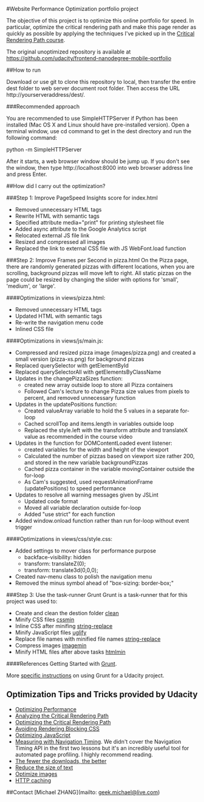 #Website Performance Optimization portfolio project

The objective of this project is to optimize this online portfolio for speed. In particular, optimize the critical rendering path and make this page render as quickly as possible by applying the techniques I've picked up in the [Critical Rendering Path course](https://www.udacity.com/course/ud884).

The original unoptimized repository is available at  https://github.com/udacity/frontend-nanodegree-mobile-portfolio

##How to run

Download or use git to clone this repository to local, then transfer the entire dest folder to web server document root folder. Then access the URL http://yourserveraddress/dest/.

###Recommended approach

You are recommended to use SimpleHTTPServer if Python has been installed (Mac OS X and Linux should have pre-installed version). Open a terminal window, use cd  command to get in the dest directory and run the following command:

python -m SimpleHTTPServer

After it starts, a web browser window should be jump up. If you don't see the window, then type http://localhost:8000 into web browser address line and press Enter.

##How did I carry out the optimization?

###Step 1: Improve PageSpeed Insights score for index.html

* Removed unnecessary HTML tags
* Rewrite HTML with semantic tags
* Specified attribute media="print" for printing stylesheet file
* Added async attribute to the Google Analytics script
* Relocated external JS file link
* Resized and compressed all images
* Replaced the link to external CSS file with JS WebFont.load function

###Step 2: Improve Frames per Second in pizza.html
On the Pizza page, there are randomly generated pizzas with different locations, when you are scrolling, background pizzas will move left to right. All static pizzas on the page could be resized by changing the slider with options for 'small', 'medium', or 'large'.

####Optimizations in views/pizza.html:

* Removed unnecessary HTML tags
* Updated HTML with semantic tags
* Re-write the navigation menu code
* Inlined CSS file

####Optimizations in views/js/main.js:

* Compressed and resized pizza image (images/pizza.png) and created a small version (pizza-xs.png) for background pizzas
* Replaced querySelector with getElementById
* Replaced querySelectorAll with getElementsByClassName
* Updates in the changePizzaSizes function:
  * created new array outside loop to store all Pizza containers
  * Followed Cam's lecture to change Pizza size values from pixels to percent, and removed unnecessary function
* Updates in the updatePositions function:
  * Created valueArray variable to hold the 5 values in a separate for-loop
  * Cached scrollTop and items.length in variables outside loop
  * Replaced the style.left with the transform attribute and translateX value as recommended in the course video
* Updates in the function for DOMContentLoaded event listener:
  * created variables for the width and height of the viewport
  * Calculated the number of pizzas based on viewport size rather 200, and stored in the new variable backgroundPizzas
  * Cached pizza container in the variable movingContainer outside the for-loop
  * As Cam's suggested, used requestAnimationFrame (updatePositions) to speed performance
* Updates to resolve all warning messages given by JSLint
  * Updated code format
  * Moved all variable declaration outside for-loop
  * Added "use strict" for each function
* Added window.onload function rather than run for-loop without event trigger

####Optimizations in views/css/style.css:

* Added settings to mover class for performance purpose
  * backface-visibility: hidden
  * transform: translateZ(0);
  * transform: translate3d(0,0,0);
* Created nav-menu class to polish the navigation menu
* Removed the minus symbol ahead of "box-sizing: border-box;"

###Step 3: Use the task-runner Grunt
Grunt is a task-runner that for this project was used to:

* Create and clean the destion folder [clean](https://github.com/gruntjs/grunt-contrib-clean)
* Minify CSS files [cssmin](https://github.com/gruntjs/grunt-contrib-cssmin)
* Inline CSS after minifing [string-replace](https://github.com/eruizdechavez/grunt-string-replace)
* Minify JavaScript files [uglify](https://github.com/gruntjs/grunt-contrib-uglify)
* Replace file names with minified file names [string-replace](https://github.com/eruizdechavez/grunt-string-replace)
* Compress images [imagemin](https://github.com/gruntjs/grunt-contrib-imagemin)
* Minify HTML files after above tasks [htmlmin](https://github.com/gruntjs/grunt-contrib-htmlmin)

####References
Getting Started with <a href="http://gruntjs.com/getting-started">Grunt</a>.

More <a href="https://github.com/javsalazar/grunt-boilerplate">specific instructions</a> on using Grunt for a Udacity project.

## Optimization Tips and Tricks provided by Udacity
* [Optimizing Performance](https://developers.google.com/web/fundamentals/performance/ "web performance")
* [Analyzing the Critical Rendering Path](https://developers.google.com/web/fundamentals/performance/critical-rendering-path/analyzing-crp.html "analyzing crp")
* [Optimizing the Critical Rendering Path](https://developers.google.com/web/fundamentals/performance/critical-rendering-path/optimizing-critical-rendering-path.html "optimize the crp!")
* [Avoiding Rendering Blocking CSS](https://developers.google.com/web/fundamentals/performance/critical-rendering-path/render-blocking-css.html "render blocking css")
* [Optimizing JavaScript](https://developers.google.com/web/fundamentals/performance/critical-rendering-path/adding-interactivity-with-javascript.html "javascript")
* [Measuring with Navigation Timing](https://developers.google.com/web/fundamentals/performance/critical-rendering-path/measure-crp.html "nav timing api"). We didn't cover the Navigation Timing API in the first two lessons but it's an incredibly useful tool for automated page profiling. I highly recommend reading.
* [The fewer the downloads, the better](https://developers.google.com/web/fundamentals/performance/optimizing-content-efficiency/eliminate-downloads.html)
* [Reduce the size of text](https://developers.google.com/web/fundamentals/performance/optimizing-content-efficiency/optimize-encoding-and-transfer.html)
* [Optimize images](https://developers.google.com/web/fundamentals/performance/optimizing-content-efficiency/image-optimization.html)
* [HTTP caching](https://developers.google.com/web/fundamentals/performance/optimizing-content-efficiency/http-caching.html)

##Contact
[Michael ZHANG](mailto: geek.michael@live.com)
